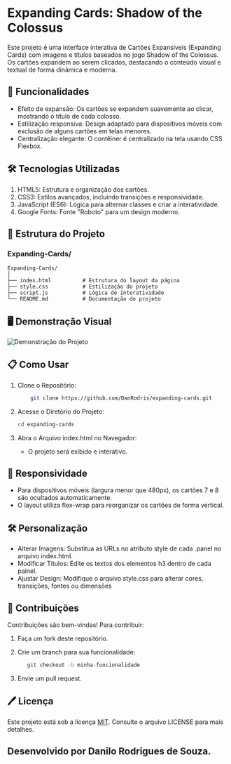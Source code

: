 # Expanding Cards: Shadow of the Colossus
Este projeto é uma interface interativa de Cartões Expansíveis (Expanding Cards) com imagens e títulos baseados no jogo Shadow of the Colossus. Os cartões expandem ao serem clicados, destacando o conteúdo visual e textual de forma dinâmica e moderna.

## 🚀 Funcionalidades
- Efeito de expansão: Os cartões se expandem suavemente ao clicar, mostrando o título de cada colosso.
- Estilização responsiva: Design adaptado para dispositivos móveis com exclusão de alguns cartões em telas menores.
- Centralização elegante: O contêiner é centralizado na tela usando CSS Flexbox.

## 🛠️ Tecnologias Utilizadas
1. HTML5: Estrutura e organização dos cartões.
2. CSS3: Estilos avançados, incluindo transições e responsividade.
3. JavaScript (ES6): Lógica para alternar classes e criar a interatividade.
4. Google Fonts: Fonte "Roboto" para um design moderno.

## 📂 Estrutura do Projeto

### Expanding-Cards/

   ```plaintext
Expanding-Cards/
│
├── index.html          # Estrutura do layout da página
├── style.css           # Estilização do projeto
├── script.js           # Lógica de interatividade
└── README.md           # Documentação do projeto
```

## 🖥️ Demonstração Visual

![Demonstração do Projeto](./Expanding_cards.gif)

## 📋 Como Usar
1. Clone o Repositório:
    ```bash
        git clone https://github.com/DanRodris/expanding-cards.git
    ```
2. Acesse o Diretório do Projeto:
    ```bash
    cd expanding-cards
    ```

3. Abra o Arquivo index.html no Navegador:
   - O projeto será exibido e interativo.

## 📱 Responsividade
- Para dispositivos móveis (largura menor que 480px), os cartões 7 e 8 são ocultados automaticamente.
- O layout utiliza flex-wrap para reorganizar os cartões de forma vertical.

## 🛠️ Personalização
- Alterar Imagens: Substitua as URLs no atributo style de cada .panel no arquivo index.html.
- Modificar Títulos: Edite os textos dos elementos h3 dentro de cada painel.
- Ajustar Design: Modifique o arquivo style.css para alterar cores, transições, fontes ou dimensões

## 🤝 Contribuições
Contribuições são bem-vindas! Para contribuir:

1. Faça um fork deste repositório.
2. Crie um branch para sua funcionalidade:
    ```bash
       git checkout -b minha-funcionalidade
    ```
    
3. Envie um pull request. 


## 🖊️ Licença
Este projeto está sob a licença [MIT](https://choosealicense.com/licenses/mit/). Consulte o arquivo LICENSE para mais detalhes.

## Desenvolvido por Danilo Rodrigues de Souza.
